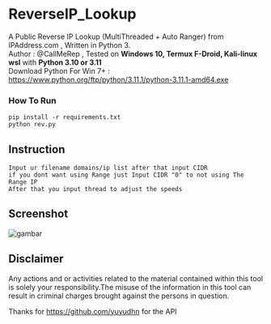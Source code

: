 # ReverseIP_Lookup
A Public Reverse IP Lookup (MultiThreaded + Auto Ranger) from IPAddress.com , Written in Python 3.
<br>Author : @CallMeRep , Tested on **Windows 10, Termux F-Droid, Kali-linux wsl** with **Python 3.10 or 3.11**
<br> Download Python For Win 7+ : https://www.python.org/ftp/python/3.11.1/python-3.11.1-amd64.exe
### How To Run
```
pip install -r requirements.txt
python rev.py
```
## Instruction
```
Input ur filename domains/ip list after that input CIDR 
if you dont want using Range just Input CIDR "0" to not using The Range IP
After that you input thread to adjust the speeds
```
## Screenshot
![gambar](https://user-images.githubusercontent.com/113588203/210528940-ba3658bc-6e5b-4944-b57e-53120ea1fa60.png)

## Disclaimer
Any actions and or activities related to the material contained within this tool is solely your responsibility.The misuse of the information in this tool can result in criminal charges brought against the persons in question.

Thanks for https://github.com/yuyudhn for the API
